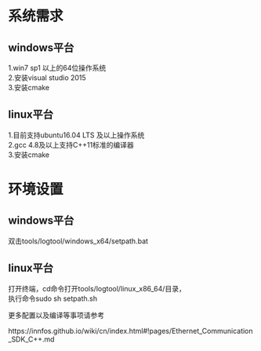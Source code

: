 # 系统需求
## windows平台
1.win7 sp1 以上的64位操作系统</br>
2.安装visual studio 2015</br>
3.安装cmake</br>
## linux平台
1.目前支持ubuntu16.04 LTS 及以上操作系统</br>
2.gcc 4.8及以上支持C++11标准的编译器</br>
3.安装cmake</br>
# 环境设置
## windows平台
双击tools/logtool/windows_x64/setpath.bat</br>
## linux平台
打开终端，cd命令打开tools/logtool/linux_x86_64/目录，</br>
执行命令sudo sh setpath.sh</br>

更多配置以及编译等事项请参考</br>
</html>
https://innfos.github.io/wiki/cn/index.html#!pages/Ethernet_Communication_SDK_C++.md
</html>
